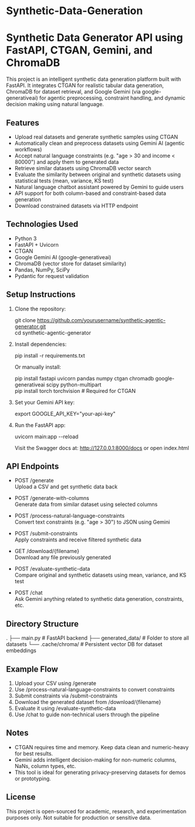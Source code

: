 # Synthetic-Data-Generation
# Synthetic Data Generator API using FastAPI, CTGAN, Gemini, and ChromaDB

This project is an intelligent synthetic data generation platform built with FastAPI. It integrates CTGAN for realistic tabular data generation, ChromaDB for dataset retrieval, and Google Gemini (via google-generativeai) for agentic preprocessing, constraint handling, and dynamic decision making using natural language.

## Features

- Upload real datasets and generate synthetic samples using CTGAN
- Automatically clean and preprocess datasets using Gemini AI (agentic workflows)
- Accept natural language constraints (e.g. "age > 30 and income < 80000") and apply them to generated data
- Retrieve similar datasets using ChromaDB vector search
- Evaluate the similarity between original and synthetic datasets using statistical tests (mean, variance, KS test)
- Natural language chatbot assistant powered by Gemini to guide users
- API support for both column-based and constraint-based data generation
- Download constrained datasets via HTTP endpoint

## Technologies Used

- Python 3
- FastAPI + Uvicorn
- CTGAN
- Google Gemini AI (google-generativeai)
- ChromaDB (vector store for dataset similarity)
- Pandas, NumPy, SciPy
- Pydantic for request validation

## Setup Instructions

1. Clone the repository:

   git clone https://github.com/yourusername/synthetic-agentic-generator.git  
   cd synthetic-agentic-generator

2. Install dependencies:

   pip install -r requirements.txt

   Or manually install:

   pip install fastapi uvicorn pandas numpy ctgan chromadb google-generativeai scipy python-multipart  
   pip install torch torchvision  # Required for CTGAN

3. Set your Gemini API key:

   export GOOGLE_API_KEY="your-api-key"

4. Run the FastAPI app:

   uvicorn main:app --reload

   Visit the Swagger docs at: http://127.0.0.1:8000/docs or open index.html

## API Endpoints

- POST /generate  
  Upload a CSV and get synthetic data back

- POST /generate-with-columns  
  Generate data from similar dataset using selected columns

- POST /process-natural-language-constraints  
  Convert text constraints (e.g. "age > 30") to JSON using Gemini

- POST /submit-constraints  
  Apply constraints and receive filtered synthetic data

- GET /download/{filename}  
  Download any file previously generated

- POST /evaluate-synthetic-data  
  Compare original and synthetic datasets using mean, variance, and KS test

- POST /chat  
  Ask Gemini anything related to synthetic data generation, constraints, etc.

## Directory Structure

.
├── main.py                    # FastAPI backend
├── generated_data/           # Folder to store all datasets
└── .cache/chroma/            # Persistent vector DB for dataset embeddings

## Example Flow

1. Upload your CSV using /generate
2. Use /process-natural-language-constraints to convert constraints
3. Submit constraints via /submit-constraints
4. Download the generated dataset from /download/{filename}
5. Evaluate it using /evaluate-synthetic-data
6. Use /chat to guide non-technical users through the pipeline

## Notes

- CTGAN requires time and memory. Keep data clean and numeric-heavy for best results.
- Gemini adds intelligent decision-making for non-numeric columns, NaNs, column types, etc.
- This tool is ideal for generating privacy-preserving datasets for demos or prototyping.

## License

This project is open-sourced for academic, research, and experimentation purposes only. Not suitable for production or sensitive data.

